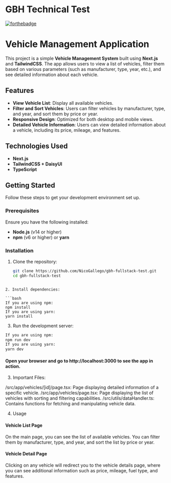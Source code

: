 # GBH Technical Test

[![forthebadge](https://forthebadge.com/images/badges/works-on-my-machine.svg)](https://forthebadge.com)

# Vehicle Management Application

This project is a simple **Vehicle Management System** built using **Next.js** and **TailwindCSS**. The app allows users to view a list of vehicles, filter them based on various parameters (such as manufacturer, type, year, etc.), and see detailed information about each vehicle.

## Features

- **View Vehicle List**: Display all available vehicles.
- **Filter and Sort Vehicles**: Users can filter vehicles by manufacturer, type, and year, and sort them by price or year.
- **Responsive Design**: Optimized for both desktop and mobile views.
- **Detailed Vehicle Information**: Users can view detailed information about a vehicle, including its price, mileage, and features.

## Technologies Used

- **Next.js** 
- **TailwindCSS + DaisyUI**
- **TypeScript**


## Getting Started

Follow these steps to get your development environment set up.

### Prerequisites

Ensure you have the following installed:

- **Node.js** (v14 or higher)
- **npm** (v6 or higher) or **yarn**

### Installation

1. Clone the repository:

   ```bash
   git clone https://github.com/NicoGallego/gbh-fullstack-test.git
   cd gbh-fullstack-test
  ```

2. Install dependencies:

  ```bash
  If you are using npm:
  npm install
  If you are using yarn:
  yarn install
  ```

3. Run the development server:

  ```bash
  If you are using npm:
  npm run dev
  If you are using yarn:
  yarn dev
  ```

#### Open your browser and go to http://localhost:3000 to see the app in action.

3. Important Files:

/src/app/vehicles/[id]/page.tsx: Page displaying detailed information of a specific vehicle.
/src/app/vehicles/page.tsx: Page displaying the list of vehicles with sorting and filtering capabilities.
/src/utils/dataHandler.ts: Contains functions for fetching and manipulating vehicle data.

4. Usage
#### Vehicle List Page
On the main page, you can see the list of available vehicles. You can filter them by manufacturer, type, and year, and sort the list by price or year.

#### Vehicle Detail Page
Clicking on any vehicle will redirect you to the vehicle details page, where you can see additional information such as price, mileage, fuel type, and features.